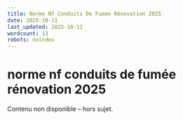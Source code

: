 ```yaml
---
title: Norme Nf Conduits De Fumée Rénovation 2025
date: 2025-10-11
last_updated: 2025-10-11
wordcount: 13
robots: noindex
---
```


# norme nf conduits de fumée rénovation 2025

Contenu non disponible – hors sujet.
